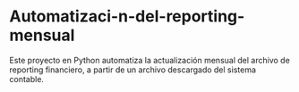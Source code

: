 # Automatizaci-n-del-reporting-mensual
Este proyecto en Python automatiza la actualización mensual del archivo de reporting financiero, a partir de un archivo descargado del sistema contable.
